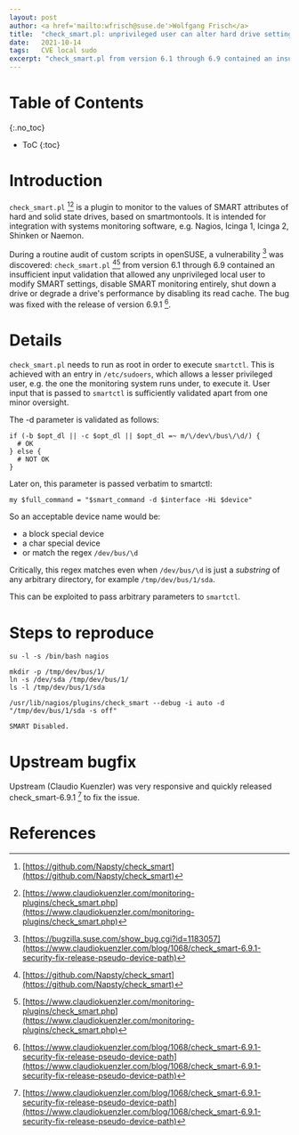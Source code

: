 ```yaml
---
layout: post
author: <a href='mailto:wfrisch@suse.de'>Wolfgang Frisch</a>
title:  "check_smart.pl: unprivileged user can alter hard drive settings (CVE-2021-42257)"
date:   2021-10-14
tags:   CVE local sudo
excerpt: "check_smart.pl from version 6.1 through 6.9 contained an insufficient input validation that allowed any unprivileged local user to modify SMART settings, disable SMART monitoring entirely, shut down a drive or degrade a drive's performance by disabling its read cache."
---
```


# Table of Contents
{:.no_toc}

* ToC
{:toc}

# Introduction
`check_smart.pl` [^1][^2] is a plugin to monitor to the values of SMART
attributes of hard and solid state drives, based on smartmontools. It is
intended for integration with systems monitoring software, e.g. Nagios, Icinga
1, Icinga 2, Shinken or Naemon.

During a routine audit of custom scripts in openSUSE, a vulnerability [^4] was
discovered: `check_smart.pl` [^1][^2] from version 6.1 through 6.9 contained an
insufficient input validation that allowed any unprivileged local user to
modify SMART settings, disable SMART monitoring entirely, shut down a drive or
degrade a drive's performance by disabling its read cache. The bug was fixed
with the release of version 6.9.1 [^3].

# Details
`check_smart.pl` needs to run as root in order to execute `smartctl`.
This is achieved with an entry in `/etc/sudoers`, which allows a lesser
privileged user, e.g. the one the monitoring system runs under, to
execute it. User input that is passed to `smartctl` is sufficiently
validated apart from one minor oversight.

The -d parameter is validated as follows:
```
if (-b $opt_dl || -c $opt_dl || $opt_dl =~ m/\/dev\/bus\/\d/) {
  # OK
} else {
  # NOT OK
}
```

Later on, this parameter is passed verbatim to smartctl:
```
my $full_command = "$smart_command -d $interface -Hi $device"
```

So an acceptable device name would be:

* a block special device
* a char special device
* or match the regex `/dev/bus/\d`

Critically, this regex matches even when `/dev/bus/\d` is just a _substring_ of
any arbitrary directory, for example `/tmp/dev/bus/1/sda`.

This can be exploited to pass arbitrary parameters to `smartctl`.

# Steps to reproduce
```
su -l -s /bin/bash nagios

mkdir -p /tmp/dev/bus/1/
ln -s /dev/sda /tmp/dev/bus/1/
ls -l /tmp/dev/bus/1/sda

/usr/lib/nagios/plugins/check_smart --debug -i auto -d "/tmp/dev/bus/1/sda -s off"
```

```
SMART Disabled.
```

# Upstream bugfix
Upstream (Claudio Kuenzler) was very responsive and quickly released
check_smart-6.9.1 [^3] to fix the issue.

# References

[^1]: [https://github.com/Napsty/check_smart](https://github.com/Napsty/check_smart)
[^2]: [https://www.claudiokuenzler.com/monitoring-plugins/check_smart.php](https://www.claudiokuenzler.com/monitoring-plugins/check_smart.php)
[^3]: [https://www.claudiokuenzler.com/blog/1068/check_smart-6.9.1-security-fix-release-pseudo-device-path](https://www.claudiokuenzler.com/blog/1068/check_smart-6.9.1-security-fix-release-pseudo-device-path)
[^4]: [https://bugzilla.suse.com/show_bug.cgi?id=1183057](https://www.claudiokuenzler.com/blog/1068/check_smart-6.9.1-security-fix-release-pseudo-device-path)
